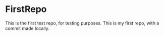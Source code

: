 # FirstRepo
This is the first test repo, for testing purposes.
This is my first repo, with a commit made locally.
